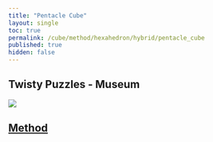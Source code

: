 ```yaml
---
title: "Pentacle Cube"
layout: single
toc: true
permalink: /cube/method/hexahedron/hybrid/pentacle_cube
published: true
hidden: false
---
```


<head>
  <base target="_blank">
</head>



## Twisty Puzzles - Museum

<a href="https://twistypuzzles.com/app/museum/museum_showitem.php?pkey=6508">
  <img src="https://twistypuzzles.com/museum/large/06508-01.jpg">
</a>



## [Method](/cube/method/hexahedron/hybrid/pentacle_cube/method)
